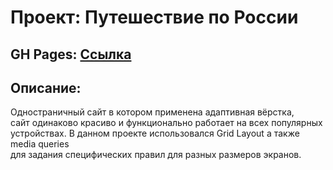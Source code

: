 # Проект: Путешествие по России
## GH Pages: [Ссылка](https://samura-io.github.io/russian-travel/)
## Описание:
Одностраничный сайт в котором применена адаптивная вёрстка, <br>
сайт одинаково красиво и функционально работает на всех популярных <br>
устройствах. В данном проекте использовался Grid Layout а также media queries <br>
для задания специфических правил для разных размеров экранов. <br>
